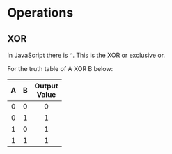 # Operations

## XOR

In JavaScript there is `^`. This is the XOR or exclusive or.

For the truth table of A XOR B below:

|A| B| Output <br> Value|
|:---:|:---:|:---:|
|0 | 0| 0|
|0 | 1| 1|
|1 | 0| 1|
|1 | 1| 1|
